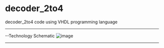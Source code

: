 # decoder_2to4
decoder_2to4 code using VHDL programming language


-------------------------------------------------
--Technology Schematic 
![image](https://github.com/user-attachments/assets/09b9b85f-cc7b-4a10-8a4d-836b83f9e31f)

-------------------------------------------------


